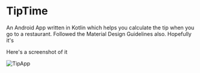 # TipTime
Аn Android App written in Kotlin which helps you calculate the tip when you go to a restaurant.
Followed the Material Design Guidelines also. Hopefully it's 

Here's a screenshot of it

![TipApp](https://user-images.githubusercontent.com/26351803/97643232-cbde1580-1a4f-11eb-9034-ed76275e0420.JPG)

